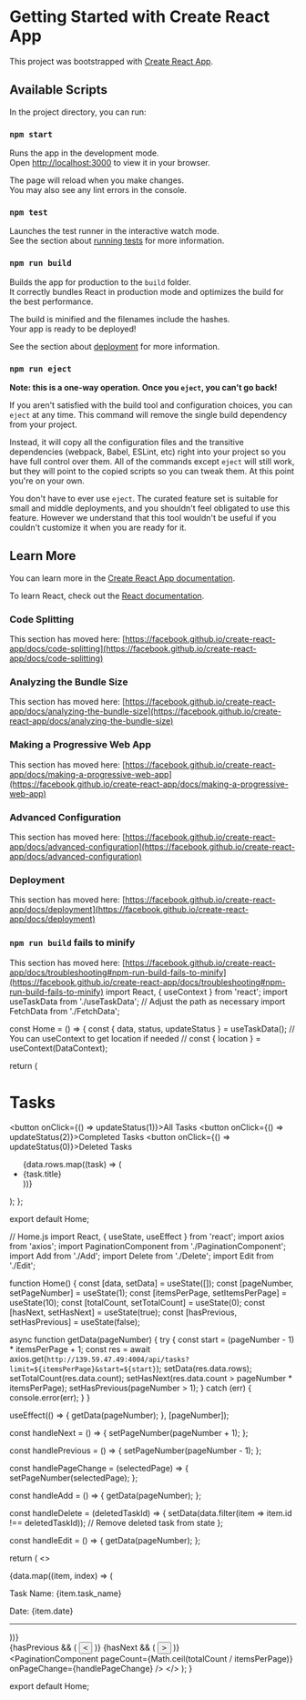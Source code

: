 # Getting Started with Create React App

This project was bootstrapped with [Create React App](https://github.com/facebook/create-react-app).

## Available Scripts

In the project directory, you can run:

### `npm start`

Runs the app in the development mode.\
Open [http://localhost:3000](http://localhost:3000) to view it in your browser.

The page will reload when you make changes.\
You may also see any lint errors in the console.

### `npm test`

Launches the test runner in the interactive watch mode.\
See the section about [running tests](https://facebook.github.io/create-react-app/docs/running-tests) for more information.

### `npm run build`

Builds the app for production to the `build` folder.\
It correctly bundles React in production mode and optimizes the build for the best performance.

The build is minified and the filenames include the hashes.\
Your app is ready to be deployed!

See the section about [deployment](https://facebook.github.io/create-react-app/docs/deployment) for more information.

### `npm run eject`

**Note: this is a one-way operation. Once you `eject`, you can't go back!**

If you aren't satisfied with the build tool and configuration choices, you can `eject` at any time. This command will remove the single build dependency from your project.

Instead, it will copy all the configuration files and the transitive dependencies (webpack, Babel, ESLint, etc) right into your project so you have full control over them. All of the commands except `eject` will still work, but they will point to the copied scripts so you can tweak them. At this point you're on your own.

You don't have to ever use `eject`. The curated feature set is suitable for small and middle deployments, and you shouldn't feel obligated to use this feature. However we understand that this tool wouldn't be useful if you couldn't customize it when you are ready for it.

## Learn More

You can learn more in the [Create React App documentation](https://facebook.github.io/create-react-app/docs/getting-started).

To learn React, check out the [React documentation](https://reactjs.org/).

### Code Splitting

This section has moved here: [https://facebook.github.io/create-react-app/docs/code-splitting](https://facebook.github.io/create-react-app/docs/code-splitting)

### Analyzing the Bundle Size

This section has moved here: [https://facebook.github.io/create-react-app/docs/analyzing-the-bundle-size](https://facebook.github.io/create-react-app/docs/analyzing-the-bundle-size)

### Making a Progressive Web App

This section has moved here: [https://facebook.github.io/create-react-app/docs/making-a-progressive-web-app](https://facebook.github.io/create-react-app/docs/making-a-progressive-web-app)

### Advanced Configuration

This section has moved here: [https://facebook.github.io/create-react-app/docs/advanced-configuration](https://facebook.github.io/create-react-app/docs/advanced-configuration)

### Deployment

This section has moved here: [https://facebook.github.io/create-react-app/docs/deployment](https://facebook.github.io/create-react-app/docs/deployment)

### `npm run build` fails to minify

This section has moved here: [https://facebook.github.io/create-react-app/docs/troubleshooting#npm-run-build-fails-to-minify](https://facebook.github.io/create-react-app/docs/troubleshooting#npm-run-build-fails-to-minify)
import React, { useContext } from 'react';
import useTaskData from './useTaskData'; // Adjust the path as necessary
import FetchData from './FetchData';

const Home = () => {
  const { data, status, updateStatus } = useTaskData();
  // You can useContext to get location if needed
  // const { location } = useContext(DataContext);

  return (
    <div>
      <FetchData/>
      <h1>Tasks</h1>
      <div>
        <button onClick={() => updateStatus(1)}>All Tasks</button>
        <button onClick={() => updateStatus(2)}>Completed Tasks</button>
        <button onClick={() => updateStatus(0)}>Deleted Tasks</button>
      </div>
      <ul>
        {data.rows.map((task) => (
          <li key={task.id}>{task.title}</li>
        ))}
      </ul>
    </div>
  );
};

export default Home;












// Home.js
import React, { useState, useEffect } from 'react';
import axios from 'axios';
import PaginationComponent from './PaginationComponent';
import Add from './Add';
import Delete from './Delete';
import Edit from './Edit';

function Home() {
  const [data, setData] = useState([]);
  const [pageNumber, setPageNumber] = useState(1);
  const [itemsPerPage, setItemsPerPage] = useState(10);
  const [totalCount, setTotalCount] = useState(0);
  const [hasNext, setHasNext] = useState(true);
  const [hasPrevious, setHasPrevious] = useState(false);

  async function getData(pageNumber) {
    try {
      const start = (pageNumber - 1) * itemsPerPage + 1;
      const res = await axios.get(`http://139.59.47.49:4004/api/tasks?limit=${itemsPerPage}&start=${start}`);
      setData(res.data.rows);
      setTotalCount(res.data.count);
      setHasNext(res.data.count > pageNumber * itemsPerPage);
      setHasPrevious(pageNumber > 1);
    } catch (err) {
      console.error(err);
    }
  }

  useEffect(() => {
    getData(pageNumber);
  }, [pageNumber]);

  const handleNext = () => {
    setPageNumber(pageNumber + 1);
  };

  const handlePrevious = () => {
    setPageNumber(pageNumber - 1);
  };

  const handlePageChange = (selectedPage) => {
    setPageNumber(selectedPage);
  };

  const handleAdd = () => {
    getData(pageNumber);
  };

  const handleDelete = (deletedTaskId) => {
    setData(data.filter(item => item.id !== deletedTaskId)); // Remove deleted task from state
  };

  const handleEdit = () => {
    getData(pageNumber); 
  };

  return (
    <>
      <div className='Home-Container'>
        {data.map((item, index) => (
          <div key={index}>
            <p>Task Name: {item.task_name}</p>
            <p>Date: {item.date}</p>
            <Delete taskId={item.id} onDelete={handleDelete} />
            <Edit task={item} onEdit={handleEdit} />
            <hr />
          </div>
        ))}
      </div>
      <Add onAdd={handleAdd} />
      <div>
        {hasPrevious && (
          <button className='' onClick={handlePrevious}>&lt;</button>
        )}
        {hasNext && (
          <button onClick={handleNext}>&gt;</button>
        )}
      </div>
      <PaginationComponent
        pageCount={Math.ceil(totalCount / itemsPerPage)}
        onPageChange={handlePageChange}
      />
    </>
  );
}

export default Home;
